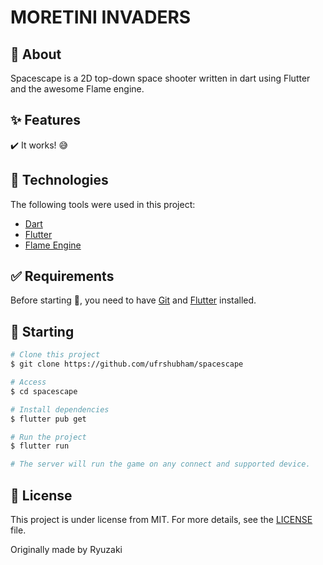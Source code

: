 # MORETINI INVADERS

## :dart: About ##

Spacescape is a 2D top-down space shooter written in dart using Flutter and the awesome Flame engine.

## :sparkles: Features ##

:heavy_check_mark: It works! 😅

## :rocket: Technologies ##

The following tools were used in this project:

- [Dart](https://dart.dev/)
- [Flutter](https://flutter.dev/)
- [Flame Engine](https://flame-engine.org/)

## :white_check_mark: Requirements ##

Before starting :checkered_flag:, you need to have [Git](https://git-scm.com) and [Flutter](https://flutter.dev/) installed.

## :checkered_flag: Starting ##

```bash
# Clone this project
$ git clone https://github.com/ufrshubham/spacescape

# Access
$ cd spacescape

# Install dependencies
$ flutter pub get

# Run the project
$ flutter run

# The server will run the game on any connect and supported device.
```

## :memo: License ##

This project is under license from MIT. For more details, see the [LICENSE](LICENSE) file.


Originally made by Ryuzaki
